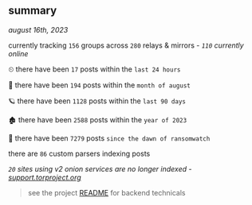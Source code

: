 
## summary
_august 16th, 2023_

currently tracking `156` groups across `280` relays & mirrors - _`110` currently online_

⏲ there have been `17` posts within the `last 24 hours`

🦈 there have been `194` posts within the `month of august`

🪐 there have been `1128` posts within the `last 90 days`

🏚 there have been `2588` posts within the `year of 2023`

🦕 there have been `7279` posts `since the dawn of ransomwatch`

there are `86` custom parsers indexing posts

_`20` sites using v2 onion services are no longer indexed - [support.torproject.org](https://support.torproject.org/onionservices/v2-deprecation/)_

> see the project [README](https://github.com/joshhighet/ransomwatch#ransomwatch--) for backend technicals
